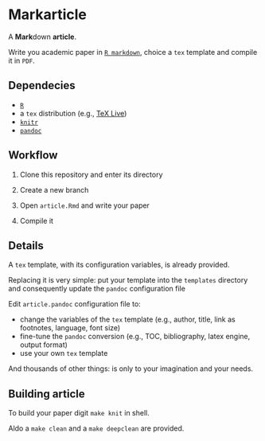Markarticle
===========

A **Mark**down **article**.

Write you academic paper in [`R markdown`](http://www.rstudio.com/ide/docs/r_markdown), choice a `tex` template and compile it in `PDF`.

Dependecies
-----------

- [`R`](http://www.r-project.org)
- a `tex` distribution (e.g., [TeX Live](http://www.tug.org/texlive))
- [`knitr`](https://github.com/yihui/knitr‎)
- [`pandoc`](http://johnmacfarlane.net/pandoc)

Workflow
--------

1. Clone this repository and enter its directory

2. Create a new branch

3. Open `article.Rmd` and write your paper

4. Compile it

Details
-------

A `tex` template, with its configuration variables, is already provided.

Replacing it is very simple: put your template into the `templates` directory and consequently update the `pandoc` configuration file

Edit `article.pandoc` configuration file to:

- change the variables of the `tex` template (e.g., author, title, link as footnotes, language, font size)
- fine-tune the `pandoc` conversion (e.g., TOC, bibliography, latex engine, output format)
- use your own `tex` template

And thousands of other things: is only to your imagination and your needs.

Building article
----------------

To build your paper digit `make knit` in shell.

Aldo a `make clean` and a `make deepclean` are provided.
